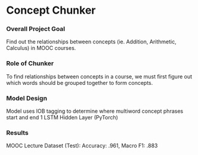 # Concept Chunker
### Overall Project Goal
Find out the relationships between concepts (ie. Addition, Arithmetic, Calculus) in MOOC courses.
### Role of Chunker
To find relationships between concepts in a course, we must first figure out which words should be grouped together to form concepts. 
### Model Design
Model uses IOB tagging to determine where multiword concept phrases start and end
1 LSTM Hidden Layer (PyTorch)
### Results
MOOC Lecture Dataset (Test): Accuracy: .961, Macro F1: .883

